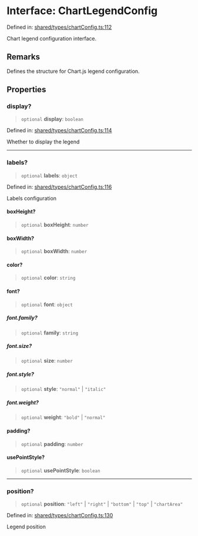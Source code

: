 # Interface: ChartLegendConfig

Defined in: [shared/types/chartConfig.ts:112](https://github.com/Nick2bad4u/Uptime-Watcher/blob/main/shared/types/chartConfig.ts#L112)

Chart legend configuration interface.

## Remarks

Defines the structure for Chart.js legend configuration.

## Properties

### display?

> `optional` **display**: `boolean`

Defined in: [shared/types/chartConfig.ts:114](https://github.com/Nick2bad4u/Uptime-Watcher/blob/main/shared/types/chartConfig.ts#L114)

Whether to display the legend

***

### labels?

> `optional` **labels**: `object`

Defined in: [shared/types/chartConfig.ts:116](https://github.com/Nick2bad4u/Uptime-Watcher/blob/main/shared/types/chartConfig.ts#L116)

Labels configuration

#### boxHeight?

> `optional` **boxHeight**: `number`

#### boxWidth?

> `optional` **boxWidth**: `number`

#### color?

> `optional` **color**: `string`

#### font?

> `optional` **font**: `object`

##### font.family?

> `optional` **family**: `string`

##### font.size?

> `optional` **size**: `number`

##### font.style?

> `optional` **style**: `"normal"` \| `"italic"`

##### font.weight?

> `optional` **weight**: `"bold"` \| `"normal"`

#### padding?

> `optional` **padding**: `number`

#### usePointStyle?

> `optional` **usePointStyle**: `boolean`

***

### position?

> `optional` **position**: `"left"` \| `"right"` \| `"bottom"` \| `"top"` \| `"chartArea"`

Defined in: [shared/types/chartConfig.ts:130](https://github.com/Nick2bad4u/Uptime-Watcher/blob/main/shared/types/chartConfig.ts#L130)

Legend position
